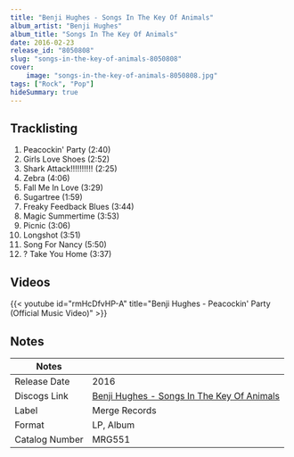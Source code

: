 ```yaml
---
title: "Benji Hughes - Songs In The Key Of Animals"
album_artist: "Benji Hughes"
album_title: "Songs In The Key Of Animals"
date: 2016-02-23
release_id: "8050808"
slug: "songs-in-the-key-of-animals-8050808"
cover:
    image: "songs-in-the-key-of-animals-8050808.jpg"
tags: ["Rock", "Pop"]
hideSummary: true
---
```


## Tracklisting
1. Peacockin' Party (2:40)
2. Girls Love Shoes (2:52)
3. Shark Attack!!!!!!!!!! (2:25)
4. Zebra (4:06)
5. Fall Me In Love (3:29)
6. Sugartree (1:59)
7. Freaky Feedback Blues (3:44)
8. Magic Summertime (3:53)
9. Picnic (3:06)
10. Longshot (3:51)
11. Song For Nancy (5:50)
12. ? Take You Home (3:37)

## Videos
{{< youtube id="rmHcDfvHP-A" title="Benji Hughes - Peacockin' Party (Official Music Video)" >}}

## Notes

| Notes          |             |
| ---------------| ----------- |
| Release Date   | 2016 |
| Discogs Link   | [Benji Hughes - Songs In The Key Of Animals](https://www.discogs.com/release/8050808) |
| Label          | Merge Records |
| Format         | LP, Album |
| Catalog Number | MRG551 |

